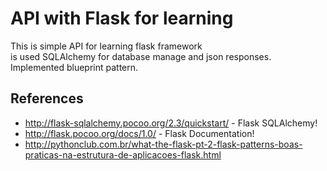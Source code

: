 # API with Flask for learning

This is simple API for learning flask framework<br>
is used SQLAlchemy for database manage and json responses.
Implemented blueprint pattern.

## References
* http://flask-sqlalchemy.pocoo.org/2.3/quickstart/ - Flask SQLAlchemy!
* http://flask.pocoo.org/docs/1.0/ - Flask Documentation!
* http://pythonclub.com.br/what-the-flask-pt-2-flask-patterns-boas-praticas-na-estrutura-de-aplicacoes-flask.html